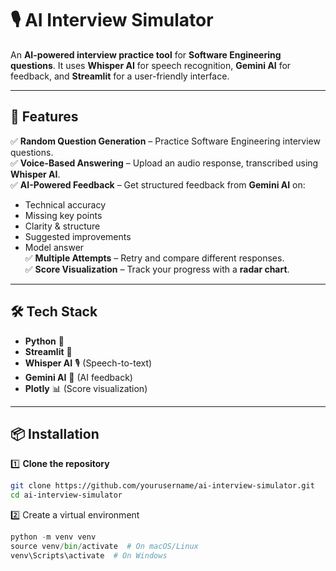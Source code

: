 # 🎙️ AI Interview Simulator  
An **AI-powered interview practice tool** for **Software Engineering questions**. It uses **Whisper AI** for speech recognition, **Gemini AI** for feedback, and **Streamlit** for a user-friendly interface.

---

## 🚀 Features
✅ **Random Question Generation** – Practice Software Engineering interview questions.  
✅ **Voice-Based Answering** – Upload an audio response, transcribed using **Whisper AI**.  
✅ **AI-Powered Feedback** – Get structured feedback from **Gemini AI** on:  
   - Technical accuracy  
   - Missing key points  
   - Clarity & structure  
   - Suggested improvements  
   - Model answer  
✅ **Multiple Attempts** – Retry and compare different responses.  
✅ **Score Visualization** – Track your progress with a **radar chart**.  

---

## 🛠️ Tech Stack
- **Python** 🐍  
- **Streamlit** 🎨  
- **Whisper AI** 🎙️ (Speech-to-text)  
- **Gemini AI** 🤖 (AI feedback)  
- **Plotly** 📊 (Score visualization)  

---

## 📦 Installation

1️⃣ **Clone the repository**
```sh
git clone https://github.com/yourusername/ai-interview-simulator.git
cd ai-interview-simulator
```

2️⃣ Create a virtual environment
```py
python -m venv venv
source venv/bin/activate  # On macOS/Linux
venv\Scripts\activate  # On Windows
```
